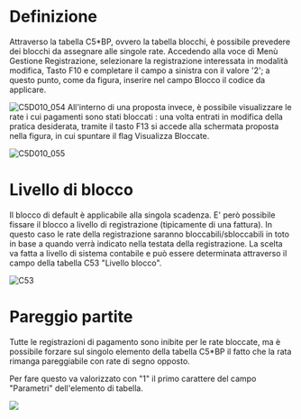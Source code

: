 # Definizione

Attraverso la tabella C5*BP, ovvero la tabella blocchi, è possibile prevedere dei blocchi da assegnare alle singole rate.
Accedendo alla voce di Menù Gestione Registrazione, selezionare la registrazione interessata in modalità modifica, Tasto F10 e completare il campo a sinistra con il valore '2'; a questo punto, come da figura, inserire nel campo Blocco il codice da applicare.

![C5D010_054](http://localhost:3000/immagini/C5D010_2/C5D010_054.png)
All'interno di una proposta invece, è possibile visualizzare le rate i cui pagamenti sono stati bloccati :  una volta entrati in modifica della pratica desiderata, tramite il tasto F13 si accede alla schermata proposta nella figura, in cui spuntare il flag Visualizza Bloccate.

![C5D010_055](http://localhost:3000/immagini/C5D010_2/C5D010_055.png)
# Livello di blocco

Il blocco di default è applicabile alla singola scadenza. E' però possibile fissare il blocco a livello di registrazione (tipicamente di una fattura).
In questo caso le rate della registrazione saranno bloccabili/sbloccabili in toto in base a quando verrà indicato nella testata della registrazione.
La scelta va fatta a livello di sistema contabile e può essere determinata attraverso il campo della tabella C53 "Livello blocco".

![C53](http://localhost:3000/immagini/C5D010_2/C53.png)
# Pareggio partite

Tutte le registrazioni di pagamento sono inibite per le rate bloccate, ma è possibile forzare sul singolo elemento della tabella C5*BP il fatto che la rata rimanga pareggiabile con rate di segno opposto.

Per fare questo va valorizzato con "1" il primo carattere del campo "Parametri" dell'elemento di tabella.

![](http://localhost:3000/immagini/C5D010_2/.png)
